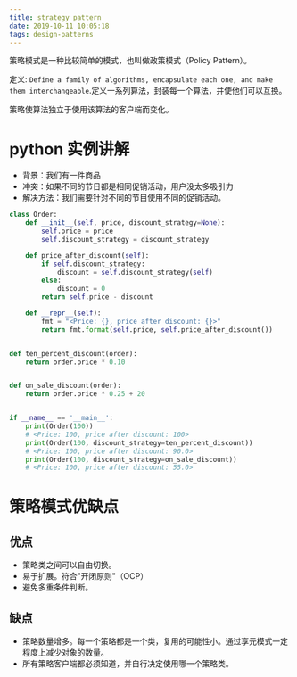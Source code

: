 ```yaml
---
title: strategy pattern
date: 2019-10-11 10:05:18
tags: design-patterns
---
```


策略模式是一种比较简单的模式，也叫做政策模式（Policy Pattern）。

定义: `Define a family of algorithms, encapsulate each one, and make them interchangeable`.定义一系列算法，封装每一个算法，并使他们可以互换。

策略使算法独立于使用该算法的客户端而变化。

<!-- more -->

# python 实例讲解

- 背景：我们有一件商品
- 冲突：如果不同的节日都是相同促销活动，用户没太多吸引力
- 解决方法：我们需要针对不同的节目使用不同的促销活动。

```python
class Order:
    def __init__(self, price, discount_strategy=None):
        self.price = price
        self.discount_strategy = discount_strategy

    def price_after_discount(self):
        if self.discount_strategy:
            discount = self.discount_strategy(self)
        else:
            discount = 0
        return self.price - discount

    def __repr__(self):
        fmt = "<Price: {}, price after discount: {}>"
        return fmt.format(self.price, self.price_after_discount())


def ten_percent_discount(order):
    return order.price * 0.10


def on_sale_discount(order):
    return order.price * 0.25 + 20


if __name__ == '__main__':
    print(Order(100)) 
    # <Price: 100, price after discount: 100>
    print(Order(100, discount_strategy=ten_percent_discount)) 
    # <Price: 100, price after discount: 90.0>
    print(Order(100, discount_strategy=on_sale_discount))  
    # <Price: 100, price after discount: 55.0>

```

# 策略模式优缺点
## 优点

- 策略类之间可以自由切换。
- 易于扩展。符合"开闭原则"（OCP）
- 避免多重条件判断。

## 缺点

- 策略数量增多。每一个策略都是一个类，复用的可能性小。通过享元模式一定程度上减少对象的数量。
- 所有策略客户端都必须知道，并自行决定使用哪一个策略类。
